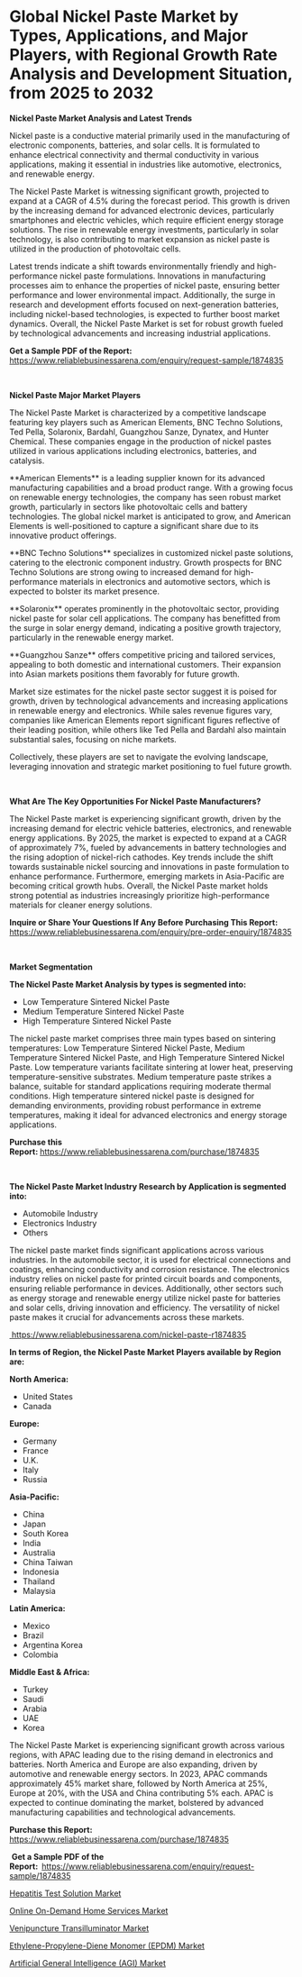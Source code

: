 <p><h1>Global Nickel Paste Market by Types, Applications, and Major Players, with Regional Growth Rate Analysis and Development Situation, from 2025 to 2032</h1></p><p><strong>Nickel Paste Market Analysis and Latest Trends</strong></p>
<p><p>Nickel paste is a conductive material primarily used in the manufacturing of electronic components, batteries, and solar cells. It is formulated to enhance electrical connectivity and thermal conductivity in various applications, making it essential in industries like automotive, electronics, and renewable energy.</p><p>The Nickel Paste Market is witnessing significant growth, projected to expand at a CAGR of 4.5% during the forecast period. This growth is driven by the increasing demand for advanced electronic devices, particularly smartphones and electric vehicles, which require efficient energy storage solutions. The rise in renewable energy investments, particularly in solar technology, is also contributing to market expansion as nickel paste is utilized in the production of photovoltaic cells.</p><p>Latest trends indicate a shift towards environmentally friendly and high-performance nickel paste formulations. Innovations in manufacturing processes aim to enhance the properties of nickel paste, ensuring better performance and lower environmental impact. Additionally, the surge in research and development efforts focused on next-generation batteries, including nickel-based technologies, is expected to further boost market dynamics. Overall, the Nickel Paste Market is set for robust growth fueled by technological advancements and increasing industrial applications.</p></p>
<p><strong>Get a Sample PDF of the Report:&nbsp;</strong> <a href="https://www.reliablebusinessarena.com/enquiry/request-sample/1874835?utm_campaign=2106&utm_medium=2&utm_source=Github&utm_content=ia&utm_term=31012025&utm_id=nickel-paste">https://www.reliablebusinessarena.com/enquiry/request-sample/1874835</a></p>
<p>&nbsp;</p>
<p><strong>Nickel Paste Major Market Players</strong></p>
<p><p>The Nickel Paste Market is characterized by a competitive landscape featuring key players such as American Elements, BNC Techno Solutions, Ted Pella, Solaronix, Bardahl, Guangzhou Sanze, Dynatex, and Hunter Chemical. These companies engage in the production of nickel pastes utilized in various applications including electronics, batteries, and catalysis.</p><p>**American Elements** is a leading supplier known for its advanced manufacturing capabilities and a broad product range. With a growing focus on renewable energy technologies, the company has seen robust market growth, particularly in sectors like photovoltaic cells and battery technologies. The global nickel market is anticipated to grow, and American Elements is well-positioned to capture a significant share due to its innovative product offerings.</p><p>**BNC Techno Solutions** specializes in customized nickel paste solutions, catering to the electronic component industry. Growth prospects for BNC Techno Solutions are strong owing to increased demand for high-performance materials in electronics and automotive sectors, which is expected to bolster its market presence.</p><p>**Solaronix** operates prominently in the photovoltaic sector, providing nickel paste for solar cell applications. The company has benefitted from the surge in solar energy demand, indicating a positive growth trajectory, particularly in the renewable energy market.</p><p>**Guangzhou Sanze** offers competitive pricing and tailored services, appealing to both domestic and international customers. Their expansion into Asian markets positions them favorably for future growth.</p><p>Market size estimates for the nickel paste sector suggest it is poised for growth, driven by technological advancements and increasing applications in renewable energy and electronics. While sales revenue figures vary, companies like American Elements report significant figures reflective of their leading position, while others like Ted Pella and Bardahl also maintain substantial sales, focusing on niche markets.</p><p>Collectively, these players are set to navigate the evolving landscape, leveraging innovation and strategic market positioning to fuel future growth.</p></p>
<p>&nbsp;</p>
<p><strong>What Are The Key Opportunities For Nickel Paste Manufacturers?</strong></p>
<p><p>The Nickel Paste market is experiencing significant growth, driven by the increasing demand for electric vehicle batteries, electronics, and renewable energy applications. By 2025, the market is expected to expand at a CAGR of approximately 7%, fueled by advancements in battery technologies and the rising adoption of nickel-rich cathodes. Key trends include the shift towards sustainable nickel sourcing and innovations in paste formulation to enhance performance. Furthermore, emerging markets in Asia-Pacific are becoming critical growth hubs. Overall, the Nickel Paste market holds strong potential as industries increasingly prioritize high-performance materials for cleaner energy solutions.</p></p>
<p><strong>Inquire or Share Your Questions If Any Before Purchasing This Report:</strong> <a href="https://www.reliablebusinessarena.com/enquiry/pre-order-enquiry/1874835?utm_campaign=2106&utm_medium=2&utm_source=Github&utm_content=ia&utm_term=31012025&utm_id=nickel-paste">https://www.reliablebusinessarena.com/enquiry/pre-order-enquiry/1874835</a></p>
<p>&nbsp;</p>
<p><strong>Market Segmentation</strong></p>
<p><strong>The Nickel Paste Market Analysis by types is segmented into:</strong></p>
<p><ul><li>Low Temperature Sintered Nickel Paste</li><li>Medium Temperature Sintered Nickel Paste</li><li>High Temperature Sintered Nickel Paste</li></ul></p>
<p><p>The nickel paste market comprises three main types based on sintering temperatures: Low Temperature Sintered Nickel Paste, Medium Temperature Sintered Nickel Paste, and High Temperature Sintered Nickel Paste. Low temperature variants facilitate sintering at lower heat, preserving temperature-sensitive substrates. Medium temperature paste strikes a balance, suitable for standard applications requiring moderate thermal conditions. High temperature sintered nickel paste is designed for demanding environments, providing robust performance in extreme temperatures, making it ideal for advanced electronics and energy storage applications.</p></p>
<p><strong>Purchase this Report:&nbsp;</strong><a href="https://www.reliablebusinessarena.com/purchase/1874835?utm_campaign=2106&utm_medium=2&utm_source=Github&utm_content=ia&utm_term=31012025&utm_id=nickel-paste">https://www.reliablebusinessarena.com/purchase/1874835</a></p>
<p>&nbsp;</p>
<p><strong>The Nickel Paste Market Industry Research by Application is segmented into:</strong></p>
<p><ul><li>Automobile Industry</li><li>Electronics Industry</li><li>Others</li></ul></p>
<p><p>The nickel paste market finds significant applications across various industries. In the automobile sector, it is used for electrical connections and coatings, enhancing conductivity and corrosion resistance. The electronics industry relies on nickel paste for printed circuit boards and components, ensuring reliable performance in devices. Additionally, other sectors such as energy storage and renewable energy utilize nickel paste for batteries and solar cells, driving innovation and efficiency. The versatility of nickel paste makes it crucial for advancements across these markets.</p></p>
<p><a href="https://www.reliablebusinessarena.com/nickel-paste-r1874835?utm_campaign=2106&utm_medium=2&utm_source=Github&utm_content=ia&utm_term=31012025&utm_id=nickel-paste">&nbsp;https://www.reliablebusinessarena.com/nickel-paste-r1874835</a></p>
<p><strong>In terms of Region, the Nickel Paste Market Players available by Region are:</strong></p>
<p>
    <p> <strong> North America: </strong>
        <ul>
            <li>United States</li>
            <li>Canada</li>
        </ul>
        </p> 
    <p> <strong> Europe: </strong>
        <ul>
            <li>Germany</li>
            <li>France</li>
            <li>U.K.</li>
            <li>Italy</li>
            <li>Russia</li>
        </ul>
        </p> 
    <p> <strong> Asia-Pacific: </strong>
        <ul>
            <li>China</li>
            <li>Japan</li>
            <li>South Korea</li>
            <li>India</li>
            <li>Australia</li>
            <li>China Taiwan</li>
            <li>Indonesia</li>
            <li>Thailand</li>
            <li>Malaysia</li>
        </ul>
        </p> 
    <p> <strong> Latin America: </strong>
        <ul>
            <li>Mexico</li>
            <li>Brazil</li>
            <li>Argentina Korea</li>
            <li>Colombia</li>
        </ul>
        </p> 
    <p> <strong> Middle East & Africa: </strong>
        <ul>
            <li>Turkey</li>
            <li>Saudi</li>
            <li>Arabia</li>
            <li>UAE</li>
            <li>Korea</li>
        </ul>
    </p>
    </p>
<p><p>The Nickel Paste Market is experiencing significant growth across various regions, with APAC leading due to the rising demand in electronics and batteries. North America and Europe are also expanding, driven by automotive and renewable energy sectors. In 2023, APAC commands approximately 45% market share, followed by North America at 25%, Europe at 20%, with the USA and China contributing 5% each. APAC is expected to continue dominating the market, bolstered by advanced manufacturing capabilities and technological advancements.</p></p>
<p><strong>Purchase this Report: </strong><a href="https://www.reliablebusinessarena.com/purchase/1874835?utm_campaign=2106&utm_medium=2&utm_source=Github&utm_content=ia&utm_term=31012025&utm_id=nickel-paste">https://www.reliablebusinessarena.com/purchase/1874835</a></p>
<p>&nbsp;<strong>Get a Sample PDF of the Report:&nbsp;&nbsp;</strong><a href="https://www.reliablebusinessarena.com/enquiry/request-sample/1874835?utm_campaign=2106&utm_medium=2&utm_source=Github&utm_content=ia&utm_term=31012025&utm_id=nickel-paste">https://www.reliablebusinessarena.com/enquiry/request-sample/1874835</a></p>
<p><strong></strong></p>
<p><p><a href="https://www.linkedin.com/pulse/hepatitis-test-solution-market-size-expansion-analysis-j3nce?utm_campaign=2106&utm_medium=2&utm_source=Github&utm_content=ia&utm_term=31012025&utm_id=nickel-paste">Hepatitis Test Solution Market</a></p><p><a href="https://www.linkedin.com/pulse/how-online-on-demand-home-services-market-expanding-forecasted-gx88c?utm_campaign=2106&utm_medium=2&utm_source=Github&utm_content=ia&utm_term=31012025&utm_id=nickel-paste">Online On-Demand Home Services Market</a></p><p><a href="https://www.linkedin.com/pulse/strategic-insights-venipuncture-transilluminator-market-stakeholder-hj5pe?utm_campaign=2106&utm_medium=2&utm_source=Github&utm_content=ia&utm_term=31012025&utm_id=nickel-paste">Venipuncture Transilluminator Market</a></p><p><a href="https://www.linkedin.com/pulse/market-challenges-sales-volume-forecast-research-ethylene-propylene-diene-ncodc?utm_campaign=2106&utm_medium=2&utm_source=Github&utm_content=ia&utm_term=31012025&utm_id=nickel-paste">Ethylene-Propylene-Diene Monomer (EPDM) Market</a></p><p><a href="https://www.linkedin.com/pulse/artificial-general-intelligence-agi-market-analysis-pdpaf?utm_campaign=2106&utm_medium=2&utm_source=Github&utm_content=ia&utm_term=31012025&utm_id=nickel-paste">Artificial General Intelligence (AGI) Market</a></p></p>